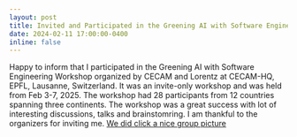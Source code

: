 ```yaml
---
layout: post
title: Invited and Participated in the Greening AI with Software Engineering Workshop, CECAM-HQ, EPFL, Lausanne, Switzerland
date: 2024-02-11 17:00:00-0400
inline: false
---
```


Happy to inform that I participated in the Greening AI with Software Engineering Workshop organized by CECAM and Lorentz at CECAM-HQ, EPFL, Lausanne, Switzerland. It was an invite-only workshop and was held from Feb 3-7, 2025. The workshop had 28 participants from 12 countries spanning three continents. The workshop was a great success with lot of interesting discussions, talks and brainstomring. I am thankful to the organizers for inviting me. [We did click a nice group picture](https://karthikvaidhyanathan.com/assets/img/cecam_group.jpeg)
